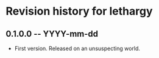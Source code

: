 # Revision history for lethargy

## 0.1.0.0 -- YYYY-mm-dd

* First version. Released on an unsuspecting world.
